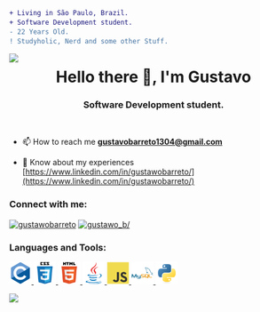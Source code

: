 ```diff
+ Living in São Paulo, Brazil.
+ Software Development student.
- 22 Years Old.
! Studyholic, Nerd and some other Stuff.
```

<img align="left" height="125" src="https://media.giphy.com/media/ZVik7pBtu9dNS/giphy.gif"/>
<h1 align="center">Hello there 👋, I'm Gustavo</h1>
<h3 align="center">Software Development student.</h3><br>

- 📫 How to reach me **gustavobarreto1304@gmail.com**

- 📄 Know about my experiences [https://www.linkedin.com/in/gustawobarreto/](https://www.linkedin.com/in/gustawobarreto/)

<h3 align="left">Connect with me:</h3>
<p align="left">
<a href="https://linkedin.com/in/gustawobarreto" target="blank"><img align="center" src="https://raw.githubusercontent.com/rahuldkjain/github-profile-readme-generator/master/src/images/icons/Social/linked-in-alt.svg" alt="gustawobarreto" height="30" width="40" /></a>
<a href="https://instagram.com/gustawo_b/" target="blank"><img align="center" src="https://raw.githubusercontent.com/rahuldkjain/github-profile-readme-generator/master/src/images/icons/Social/instagram.svg" alt="gustawo_b/" height="30" width="40" /></a>
</p>

<h3 align="left">Languages and Tools:</h3>
<p align="left"> <a href="https://www.cprogramming.com/" target="_blank"> <img src="https://raw.githubusercontent.com/devicons/devicon/master/icons/c/c-original.svg" alt="c" width="40" height="40"/> </a> <a href="https://www.w3schools.com/css/" target="_blank"> <img src="https://raw.githubusercontent.com/devicons/devicon/master/icons/css3/css3-original-wordmark.svg" alt="css3" width="40" height="40"/> </a> <a href="https://www.w3.org/html/" target="_blank"> <img src="https://raw.githubusercontent.com/devicons/devicon/master/icons/html5/html5-original-wordmark.svg" alt="html5" width="40" height="40"/> </a> <a href="https://www.java.com" target="_blank"> <img src="https://raw.githubusercontent.com/devicons/devicon/master/icons/java/java-original.svg" alt="java" width="40" height="40"/> </a> <a href="https://developer.mozilla.org/en-US/docs/Web/JavaScript" target="_blank"> <img src="https://raw.githubusercontent.com/devicons/devicon/master/icons/javascript/javascript-original.svg" alt="javascript" width="40" height="40"/> </a> <a href="https://www.mysql.com/" target="_blank"> <img src="https://raw.githubusercontent.com/devicons/devicon/master/icons/mysql/mysql-original-wordmark.svg" alt="mysql" width="40" height="40"/> </a> <a href="https://www.python.org" target="_blank"> <img src="https://raw.githubusercontent.com/devicons/devicon/master/icons/python/python-original.svg" alt="python" width="40" height="40"/> </a> </p>

<img height="180em" src="https://github-readme-stats.vercel.app/api/top-langs/?username=GustavoBarreto13&layout=compact&langs_count=7&theme=dracula"/>
